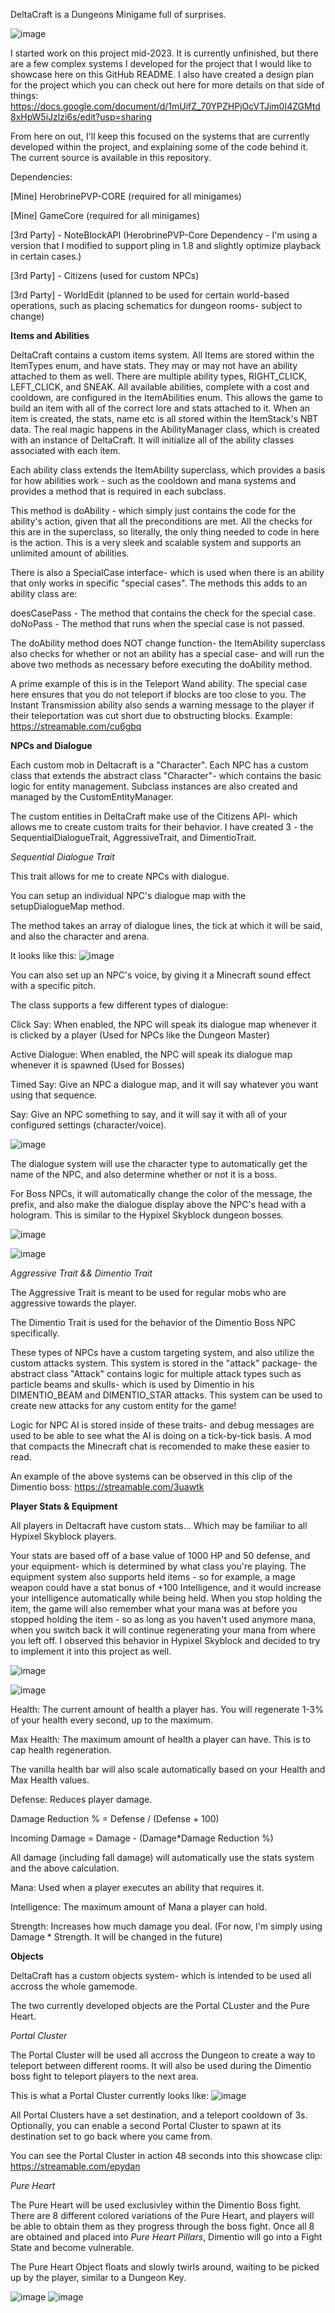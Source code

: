 DeltaCraft is a Dungeons Minigame full of surprises.

![image](https://github.com/HerobrineGamesYT/DeltaCraft/assets/74119793/01891ce2-be7b-47ae-83bb-ce2e6972c73a)

I started work on this project mid-2023. It is currently unfinished, but there are a few complex systems I developed for the project that I would like to showcase here on this GitHub README.
I also have created a design plan for the project which you can check out here for more details on that side of things: https://docs.google.com/document/d/1mUifZ_70YPZHPjOcVTJim0I4ZGMtd8xHpW5iJzlzi6s/edit?usp=sharing 

From here on out, I'll keep this focused on the systems that are currently developed within the project, and explaining some of the code behind it. The current source is available in this repository.

Dependencies: 

[Mine] HerobrinePVP-CORE (required for all minigames)

[Mine] GameCore (required for all minigames)

[3rd Party] - NoteBlockAPI (HerobrinePVP-Core Dependency - I'm using a version that I modified to support pling in 1.8 and slightly optimize playback in certain cases.)

[3rd Party] - Citizens (used for custom NPCs)

[3rd Party] - WorldEdit (planned to be used for certain world-based operations, such as placing schematics for dungeon rooms- subject to change)

**Items and Abilities**

DeltaCraft contains a custom items system. All Items are stored within the ItemTypes enum, and have stats. They may or may not have an ability attached to them as well. 
There are multiple ability types, RIGHT_CLICK, LEFT_CLICK, and SNEAK. All available abilities, complete with a cost and cooldown, are configured in the ItemAbilities enum.
This allows the game to build an item with all of the correct lore and stats attached to it. When an item is created, the stats, name etc is all stored within the ItemStack's NBT data.
The real magic happens in the AbilityManager class, which is created with an instance of DeltaCraft. It will initialize all of the ability classes associated with each item.

Each ability class extends the ItemAbility superclass, which provides a basis for how abilities work - such as the cooldown and mana systems and provides a method that is required in each subclass.

This method is doAbility - which simply just contains the code for the ability's action, given that all the preconditions are met. All the checks for this are in the superclass, so literally, the only thing needed to code in here is the action.
This is a very sleek and scalable system and supports an unlimited amount of abilities.

There is also a SpecialCase interface- which is used when there is an ability that only works in specific "special cases". The methods this adds to an ability class are:

doesCasePass - The method that contains the check for the special case.
doNoPass - The method that runs when the special case is not passed.

The doAbility method does NOT change function- the ItemAbility superclass also checks for whether or not an ability has a special case- and will run the above two methods as necessary before executing the doAbility method.

A prime example of this is in the Teleport Wand ability. The special case here ensures that you do not teleport if blocks are too close to you. 
The Instant Transmission ability also sends a warning message to the player if their teleportation was cut short due to obstructing blocks.
Example: https://streamable.com/cu6gbq


**NPCs and Dialogue**

Each custom mob in Deltacraft is a "Character". Each NPC has a custom class that extends the abstract class "Character"- which contains the basic logic for entity management. Subclass instances are also created and managed by the CustomEntityManager.

The custom entities in DeltaCraft make use of the Citizens API- which allows me to create custom traits for their behavior. I have created 3 - the SequentialDialogueTrait, AggressiveTrait, and DimentioTrait.

*Sequential Dialogue Trait*

This trait allows for me to create NPCs with dialogue.

You can setup an individual NPC's dialogue map with the setupDialogueMap method.

The method takes an array of dialogue lines, the tick at which it will be said, and also the character and arena.

It looks like this:
![image](https://github.com/HerobrineGamesYT/DeltaCraft/assets/74119793/f87e25ec-3be7-49ce-8a26-1c14aa2edcee)

You can also set up an NPC's voice, by giving it a Minecraft sound effect with a specific pitch.

The class supports a few different types of dialogue: 

Click Say: When enabled, the NPC will speak its dialogue map whenever it is clicked by a player (Used for NPCs like the Dungeon Master)

Active Dialogue: When enabled, the NPC will speak its dialogue map whenever it is spawned (Used for Bosses)

Timed Say: Give an NPC a dialogue map, and it will say whatever you want using that sequence.

Say: Give an NPC something to say, and it will say it with all of your configured settings (character/voice).

![image](https://github.com/HerobrineGamesYT/DeltaCraft/assets/74119793/73ae6ec3-4837-44da-b7e9-5a381192ee6f)

The dialogue system will use the character type to automatically get the name of the NPC, and also determine whether or not it is a boss. 

For Boss NPCs, it will automatically change the color of the message, the prefix, and also make the dialogue display above the NPC's head with a hologram. This is similar to the Hypixel Skyblock dungeon bosses.

![image](https://github.com/HerobrineGamesYT/DeltaCraft/assets/74119793/81b6994f-6efa-4e68-951c-3b8f597996ce)


![image](https://github.com/HerobrineGamesYT/DeltaCraft/assets/74119793/edbfccb7-156d-4030-8360-039141f95592)


*Aggressive Trait && Dimentio Trait*

The Aggressive Trait is meant to be used for regular mobs who are aggressive towards the player. 

The Dimentio Trait is used for the behavior of the Dimentio Boss NPC specifically.

These types of NPCs have a custom targeting system, and also utilize the custom attacks system. This system is stored in the "attack" package- the abstract class "Attack" contains logic for multiple attack types such as particle beams and skulls- which is used by Dimentio in his DIMENTIO_BEAM and DIMENTIO_STAR attacks. This system can be used to create new attacks for any custom entity for the game!

Logic for NPC AI is stored inside of these traits- and debug messages are used to be able to see what the AI is doing on a tick-by-tick basis. A mod that compacts the Minecraft chat is recomended to make these easier to read.

An example of the above systems can be observed in this clip of the Dimentio boss: https://streamable.com/3uawtk


**Player Stats & Equipment**

All players in Deltacraft have custom stats... Which may be familiar to all Hypixel Skyblock players.

Your stats are based off of a base value of 1000 HP and 50 defense, and your equipment- which is determined by what class you're playing. The equipment system also supports held items - so for example, a mage weapon could have a stat bonus of +100 Intelligence, and it would increase your intelligence automatically while being held. When you stop holding the item, the game will also remember what your mana was at before you stopped holding the item - so as long as you haven't used anymore mana, when you switch back it will continue regenerating your mana from where you left off. I observed this behavior in Hypixel Skyblock and decided to try to implement it into this project as well.

![image](https://github.com/HerobrineGamesYT/DeltaCraft/assets/74119793/ac3bbb61-c47f-48dc-ac7f-b65a6f0a93a1)


![image](https://github.com/HerobrineGamesYT/DeltaCraft/assets/74119793/e981c3cd-3d21-4e5b-b847-f89a40794583)


Health: The current amount of health a player has. You will regenerate 1-3% of your health every second, up to the maximum.

Max Health: The maximum amount of health a player can have. This is to cap health regeneration.

The vanilla health bar will also scale automatically based on your Health and Max Health values.

Defense: Reduces player damage. 

Damage Reduction  % = Defense / (Defense + 100)

Incoming Damage = Damage - (Damage*Damage Reduction %)

All damage (including fall damage) will automatically use the stats system and the above calculation.

Mana: Used when a player executes an ability that requires it.

Intelligence: The maximum amount of Mana a player can hold.

Strength: Increases how much damage you deal. (For now, I'm simply using Damage * Strength. It will be changed in the future)

**Objects**

DeltaCraft has a custom objects system- which is intended to be used all accross the whole gamemode.

The two currently developed objects are the Portal CLuster and the Pure Heart.

*Portal Cluster*

The Portal Cluster will be used all accross the Dungeon to create a way to teleport between different rooms. It will also be used during the Dimentio boss fight to teleport players to the next area.

This is what a Portal Cluster currently looks like:
![image](https://github.com/HerobrineGamesYT/DeltaCraft/assets/74119793/79e7a6df-ea6e-46de-bca9-1a4da107c4d8)

All Portal Clusters have a set destination, and a teleport cooldown of 3s. Optionally, you can enable a second Portal Cluster to spawn at its destination set to go back where you came from.

You can see the Portal Cluster in action 48 seconds into this showcase clip: https://streamable.com/epydan


*Pure Heart*

The Pure Heart will be used exclusivley within the Dimentio Boss fight. There are 8 different colored variations of the Pure Heart, and players will be able to obtain them as they progress through the boss fight. Once all 8 are obtained and placed into *Pure Heart Pillars*, Dimentio will go into a Fight State and become vulnerable.

The Pure Heart Object floats and slowly twirls around, waiting to be picked up by the player, similar to a Dungeon Key.

![image](https://github.com/HerobrineGamesYT/DeltaCraft/assets/74119793/a0226a8c-6d28-4626-a53a-0ceada65443a)
![image](https://github.com/HerobrineGamesYT/DeltaCraft/assets/74119793/10af2ae4-f3c5-4bec-9b8f-c887ef12a92d)


